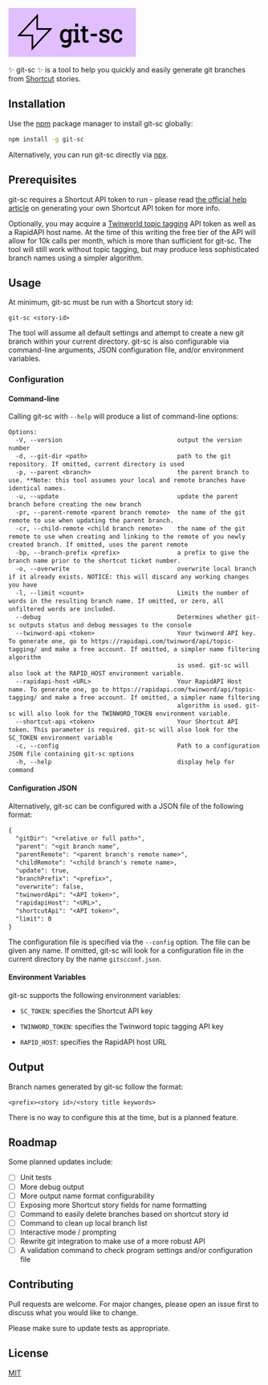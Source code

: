 ![git-sc logo](./logos/git-sc%20logo%20A.jpeg)

✨ git-sc ✨ is a tool to help you quickly and easily generate git branches from [Shortcut](https://shortcut.com/) stories.

## Installation

Use the [npm](https://www.npmjs.com/) package manager to install git-sc globally:

```bash
npm install -g git-sc
```

Alternatively, you can run git-sc directly via [npx](https://www.npmjs.com/package/npx).

## Prerequisites

git-sc requires a Shortcut API token to run - please read [the official help article](https://help.shortcut.com/hc/en-us/articles/205701199-Shortcut-API-Tokens) on generating your own Shortcut API token for more info.

Optionally, you may acquire a [Twinworld topic tagging](https://rapidapi.com/twinword/api/topic-tagging/) API token as well as a RapidAPI host name. At the time of this writing the free tier of the API will allow for 10k calls per month, which is more than sufficient for git-sc. The tool will still work without topic tagging, but may produce less sophisticated branch names using a simpler algorithm.

## Usage

At minimum, git-sc must be run with a Shortcut story id:

```
git-sc <story-id>
```

The tool will assume all default settings and attempt to create a new git branch within your current directory. git-sc is also configurable via command-line arguments, JSON configuration file, and/or environment variables.

### Configuration

#### Command-line

Calling git-sc with `--help` will produce a list of command-line options:

```
Options:
  -V, --version                                output the version number
  -d, --git-dir <path>                         path to the git repository. If omitted, current directory is used
  -p, --parent <branch>                        the parent branch to use. **Note: this tool assumes your local and remote branches have identical names.
  -u, --update                                 update the parent branch before creating the new branch
  -pr, --parent-remote <parent branch remote>  the name of the git remote to use when updating the parent branch.
  -cr, --child-remote <child branch remote>    the name of the git remote to use when creating and linking to the remote of you newly created branch. If omitted, uses the parent remote
  -bp, --branch-prefix <prefix>                a prefix to give the branch name prior to the shortcut ticket number.
  -o, --overwrite                              overwrite local branch if it already exists. NOTICE: this will discard any working changes you have
  -l, --limit <count>                          Limits the number of words in the resulting branch name. If omitted, or zero, all unfiltered words are included.
  --debug                                      Determines whether git-sc outputs status and debug messages to the console
  --twinword-api <token>                       Your twinword API key. To generate one, go to https://rapidapi.com/twinword/api/topic-tagging/ and make a free account. If omitted, a simpler name filtering algorithm
                                               is used. git-sc will also look at the RAPID_HOST environment variable.
  --rapidapi-host <URL>                        Your RapidAPI Host name. To generate one, go to https://rapidapi.com/twinword/api/topic-tagging/ and make a free account. If omitted, a simpler name filtering
                                               algorithm is used. git-sc will also look for the TWINWORD_TOKEN environment variable.
  --shortcut-api <token>                       Your Shortcut API token. This parameter is required. git-sc will also look for the SC_TOKEN environment variable
  -c, --config                                 Path to a configuration JSON file containing git-sc options
  -h, --help                                   display help for command
```

#### Configuration JSON

Alternatively, git-sc can be configured with a JSON file of the following format:

```
{
  "gitDir": "<relative or full path>",
  "parent": "<git branch name",
  "parentRemote": "<parent branch's remote name>",
  "childRemote": "<child branch's remote name>,
  "update": true,
  "branchPrefix": "<prefix>",
  "overwrite": false,
  "twinwordApi": "<API token>",
  "rapidapiHost": "<URL>",
  "shortcutApi": "<API token>",
  "limit": 0
}
```

The configuration file is specified via the `--config` option. The file can be given any name. If omitted, git-sc will look for a configuration file in the current directory by the name `gitscconf.json`.

#### Environment Variables

git-sc supports the following environment variables:

- `SC_TOKEN`: specifies the Shortcut API key

- `TWINWORD_TOKEN`: specifies the Twinword topic tagging API key

- `RAPID_HOST`: specifies the RapidAPI host URL

## Output

Branch names generated by git-sc follow the format:

```
<prefix><story id>/<story title keywords>
```

There is no way to configure this at the time, but is a planned feature.

## Roadmap

Some planned updates include:

- [ ] Unit tests
- [ ] More debug output
- [ ] More output name format configurability
- [ ] Exposing more Shortcut story fields for name formatting
- [ ] Command to easily delete branches based on shortcut story id
- [ ] Command to clean up local branch list
- [ ] Interactive mode / prompting
- [ ] Rewrite git integration to make use of a more robust API
- [ ] A validation command to check program settings and/or configuration file

## Contributing

Pull requests are welcome. For major changes, please open an issue first to discuss what you would like to change.

Please make sure to update tests as appropriate.

## License

[MIT](https://choosealicense.com/licenses/mit/)
